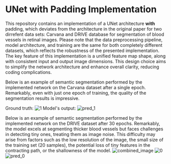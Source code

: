 # UNet with Padding Implementation

This repository contains an implementation of a UNet architecture **with** padding, which deviates from the architecture in the original paper for two dirrefent data sets: Carvana and DRIVE database for segmentation of blood vessels in retinal images. Please note that the data preprocessing pipeline, model architecture, and training are the same for both completely different datasets, which reflects the robustness of the presented implementation. The key feature of this implementation is a unified feature map shape, along with consistent input and output image dimensions. This design choice aims to simplify the network architecture and enhance overall clarity, reducing coding complications.

Below is an example of semantic segmentation performed by the implemented network on the Carvana dataset after a single epoch. Remarkably, even with just one epoch of training, the quality of the segmentation results is impressive.

Ground truth:
![1](https://github.com/AbedSoleymani/Computer-Vision/assets/72225265/142d7497-d5eb-4a3f-8b50-c25f93e4d817)
Model's output:
![pred_1](https://github.com/AbedSoleymani/Computer-Vision/assets/72225265/1cbfc970-c786-4292-9424-ace3d5866520)

Below is an example of semantic segmentation performed by the implemented network on the DRIVE dataset after 30 epochs. Remarkably, the model excels at segmenting thicker blood vessels but faces challenges in detecting tiny ones, treating them as image noise. This difficulty may arise from factors such as the low resolution of the image, the small size of the training set (20 samples), the potential loss of tiny features in the contracting path, or the shallowness of the model.
![combined_image](https://github.com/AbedSoleymani/Computer-Vision/assets/72225265/8b38d857-7d87-4448-be42-d3fe1107f540)
![0](https://github.com/AbedSoleymani/Computer-Vision/assets/72225265/04dc23fe-2423-464a-9383-0bcb840461d6)
![pred_0](https://github.com/AbedSoleymani/Computer-Vision/assets/72225265/e04cc6ff-5a18-4b5e-9947-53587e8ba467)





